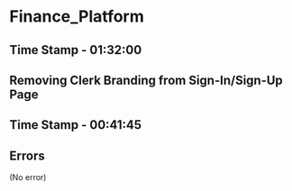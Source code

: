 # Finance_Platform

## Time Stamp - 01:32:00

## Removing Clerk Branding from Sign-In/Sign-Up Page
## Time Stamp - 00:41:45

## Errors
(No error)